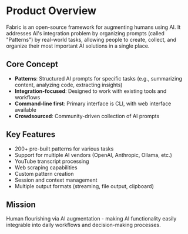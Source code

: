 # Product Overview

Fabric is an open-source framework for augmenting humans using AI. It addresses
AI's integration problem by organizing prompts (called "Patterns") by real-world
tasks, allowing people to create, collect, and organize their most important AI
solutions in a single place.

## Core Concept

- **Patterns**: Structured AI prompts for specific tasks (e.g., summarizing
  content, analyzing code, extracting insights)
- **Integration-focused**: Designed to work with existing tools and workflows
- **Command-line first**: Primary interface is CLI, with web interface available
- **Crowdsourced**: Community-driven collection of AI prompts

## Key Features

- 200+ pre-built patterns for various tasks
- Support for multiple AI vendors (OpenAI, Anthropic, Ollama, etc.)
- YouTube transcript processing
- Web scraping capabilities
- Custom pattern creation
- Session and context management
- Multiple output formats (streaming, file output, clipboard)

## Mission

Human flourishing via AI augmentation - making AI functionality easily
integrable into daily workflows and decision-making processes.
